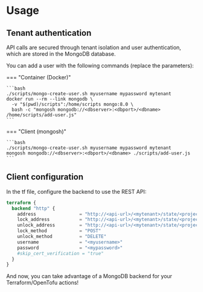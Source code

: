 # Usage

## Tenant authentication

API calls are secured through tenant isolation and user authentication, which are stored in the MongoDB database.

You can add a user with the following commands (replace the parameters):

=== "Container (Docker)"

    ```bash
    ./scripts/mongo-create-user.sh myusername mypassword mytenant
    docker run --rm --link mongodb \
      -v "$(pwd)/scripts":/home/scripts mongo:8.0 \
      bash -c "mongosh mongodb://<dbserver>:<dbport>/<dbname> /home/scripts/add-user.js"
    ```

=== "Client (mongosh)"

    ```bash
    ./scripts/mongo-create-user.sh myusername mypassword mytenant
    mongosh mongodb://<dbserver>:<dbport>/<dbname> ./scripts/add-user.js
    ```

## Client configuration

In the tf file, configure the backend to use the REST API:

```tf
terraform {
  backend "http" {
    address                = "http://<api-url>/<mytenant>/state/<project>"
    lock_address           = "http://<api-url>/<mytenant>/state/<project>/lock"
    unlock_address         = "http://<api-url>/<mytenant>/state/<project>/lock"
    lock_method            = "POST"
    unlock_method          = "DELETE"
    username               = "<myusername>"
    password               = "<mypassword>"
    #skip_cert_verification = "true"
  }
}
```

And now, you can take advantage of a MongoDB backend for your Terraform/OpenTofu actions!

